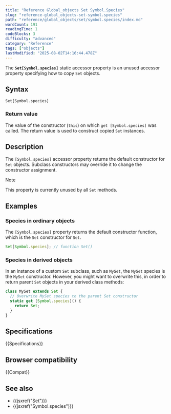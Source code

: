 ```yaml
---
title: "Reference Global_objects Set Symbol.Species"
slug: "reference-global_objects-set-symbol.species"
path: "reference/global_objects/set/symbol.species/index.md"
wordCount: 191
readingTime: 1
codeBlocks: 3
difficulty: "advanced"
category: "Reference"
tags: ["objects"]
lastModified: "2025-08-02T14:16:44.478Z"
---
```



The **`Set[Symbol.species]`** static accessor property is an unused accessor property specifying how to copy `Set` objects.

## Syntax

```js-nolint
Set[Symbol.species]
```

### Return value

The value of the constructor (`this`) on which `get [Symbol.species]` was called. The return value is used to construct copied `Set` instances.

## Description

The `[Symbol.species]` accessor property returns the default constructor for `Set` objects. Subclass constructors may override it to change the constructor assignment.

> [!NOTE]
> This property is currently unused by all `Set` methods.

## Examples

### Species in ordinary objects

The `[Symbol.species]` property returns the default constructor function, which is the `Set` constructor for `Set`.

```js
Set[Symbol.species]; // function Set()
```

### Species in derived objects

In an instance of a custom `Set` subclass, such as `MySet`, the `MySet` species is the `MySet` constructor. However, you might want to overwrite this, in order to return parent `Set` objects in your derived class methods:

```js
class MySet extends Set {
  // Overwrite MySet species to the parent Set constructor
  static get [Symbol.species]() {
    return Set;
  }
}
```

## Specifications

{{Specifications}}

## Browser compatibility

{{Compat}}

## See also

- {{jsxref("Set")}}
- {{jsxref("Symbol.species")}}
